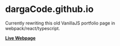 # dargaCode.github.io

Currently rewriting this old VanillaJS portfolio page in webpack/react/typescript.

**<a href="https://dargacode.github.io"><b>Live Webpage</b></a>**
